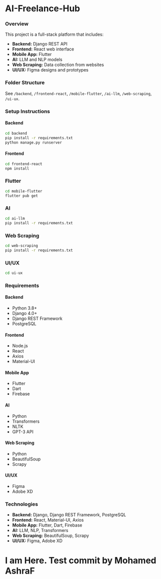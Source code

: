 # AI-Freelance-Hub

### Overview
This project is a full-stack platform that includes:
- **Backend:** Django REST API
- **Frontend:** React web interface
- **Mobile App:** Flutter
- **AI:** LLM and NLP models
- **Web Scraping:** Data collection from websites
- **UI/UX:** Figma designs and prototypes

### Folder Structure
See `/backend`, `/frontend-react`, `/mobile-flutter`, `/ai-llm`, `/web-scraping`, `/ui-ux`.

### Setup Instructions
#### Backend
```bash
cd backend
pip install -r requirements.txt
python manage.py runserver
```

#### Frontend
```bash
cd frontend-react
npm install
```
### Flutter
```bash
cd mobile-flutter
flutter pub get
```

### AI
```bash
cd ai-llm
pip install -r requirements.txt
```

### Web Scraping
```bash
cd web-scraping
pip install -r requirements.txt
```

### UI/UX
```bash
cd ui-ux
```

### Requirements
#### Backend
- Python 3.8+
- Django 4.0+
- Django REST Framework
- PostgreSQL

#### Frontend
- Node.js
- React
- Axios
- Material-UI

#### Mobile App
- Flutter
- Dart
- Firebase

#### AI
- Python
- Transformers
- NLTK
- GPT-3 API

#### Web Scraping
- Python
- BeautifulSoup
- Scrapy

#### UI/UX
- Figma
- Adobe XD

### Technologies
- **Backend:** Django, Django REST Framework, PostgreSQL
- **Frontend:** React, Material-UI, Axios
- **Mobile App:** Flutter, Dart, Firebase
- **AI:** LLM, NLP, Transformers
- **Web Scraping:** BeautifulSoup, Scrapy
- **UI/UX:** Figma, Adobe XD

# I am Here. Test commit by Mohamed AshraF

